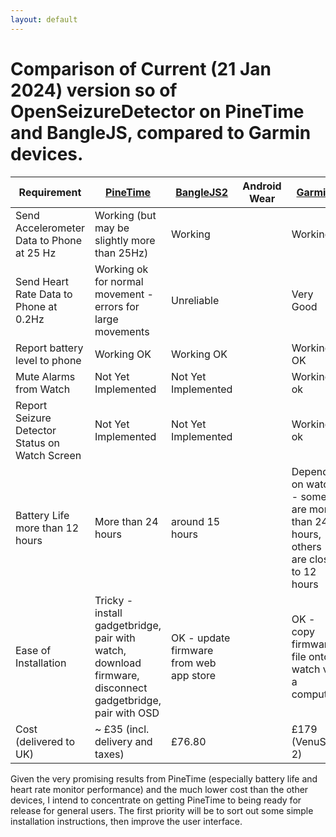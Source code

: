 ```yaml
---
layout: default
---
```


#  Comparison of Current (21 Jan 2024) version so of OpenSeizureDetector on PineTime and BangleJS, compared to Garmin devices.

| Requirement | [PineTime](https://pine64.org/devices/pinetime/) | [BangleJS2](https://banglejs.com) | Android Wear |[Garmin](https://www.currys.co.uk/products/garmin-venu-sq-2-shadow-grey-and-slate-10242522.html) |
| ---       | ---              | ---               | ---          | -- |
| Send Accelerometer Data to Phone at 25 Hz | Working (but may be slightly more than 25Hz) | Working | | Working |
| Send Heart Rate Data to Phone at 0.2Hz | Working ok for normal movement - errors for large movements | Unreliable |  | Very Good |
| Report battery level to phone | Working OK | Working OK | | Working OK |
| Mute Alarms from Watch | Not Yet Implemented | Not Yet Implemented | | Working ok |
| Report Seizure Detector Status on Watch Screen | Not Yet Implemented | Not Yet Implemented | |Working ok |
| Battery Life more than 12 hours | More than 24 hours | around 15 hours |  | Depends on watch - some are more than 24 hours, others are close to 12 hours |
| Ease of Installation | Tricky - install gadgetbridge, pair with watch, download firmware, disconnect gadgetbridge, pair with OSD | OK - update firmware from web app store |   | OK - copy firmware file onto watch via a computer |
| Cost (delivered to UK)        | ~ £35 (incl. delivery and taxes) | £76.80 |   | £179 (VenuSQ 2) |

Given the very promising results from PineTime (especially battery life and heart rate monitor performance) and the much lower cost than the other devices, I intend to concentrate on getting PineTime to being ready for release for general users.   The first priority will be to sort out some simple installation instructions, then improve the user interface.

